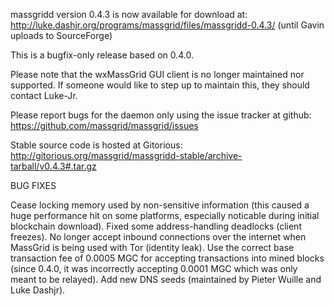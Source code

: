 massgridd version 0.4.3 is now available for download at:
http://luke.dashjr.org/programs/massgrid/files/massgridd-0.4.3/ (until Gavin uploads to SourceForge)

This is a bugfix-only release based on 0.4.0.

Please note that the wxMassGrid GUI client is no longer maintained nor supported. If someone would like to step up to maintain this, they should contact Luke-Jr.

Please report bugs for the daemon only using the issue tracker at github:
https://github.com/massgrid/massgrid/issues

Stable source code is hosted at Gitorious:
http://gitorious.org/massgrid/massgridd-stable/archive-tarball/v0.4.3#.tar.gz

BUG FIXES

Cease locking memory used by non-sensitive information (this caused a huge performance hit on some platforms, especially noticable during initial blockchain download).
Fixed some address-handling deadlocks (client freezes).
No longer accept inbound connections over the internet when MassGrid is being used with Tor (identity leak).
Use the correct base transaction fee of 0.0005 MGC for accepting transactions into mined blocks (since 0.4.0, it was incorrectly accepting 0.0001 MGC which was only meant to be relayed).
Add new DNS seeds (maintained by Pieter Wuille and Luke Dashjr).

